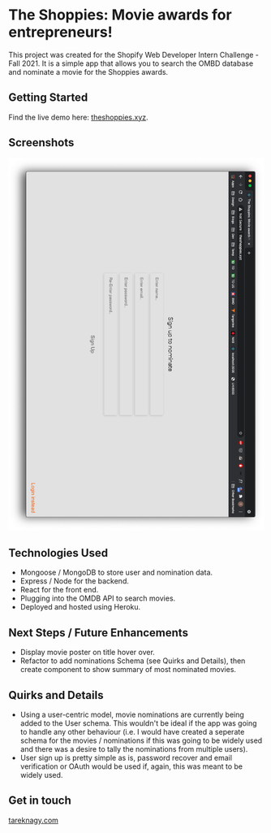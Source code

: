 # The Shoppies: Movie awards for entrepreneurs!

This project was created for the Shopify Web Developer Intern Challenge - Fall 2021. It is a simple app that allows you to search the OMBD database and nominate a movie for the Shoppies awards.

## Getting Started

Find the live demo here: [theshoppies.xyz](http://www.theshoppies.xyz/).

## Screenshots

![Sign Up Page](https://github.com/tareknagy/shoppies/blob/master/public/images/ss-signup.png?raw=true)

## Technologies Used

- Mongoose / MongoDB to store user and nomination data.
- Express / Node for the backend.
- React for the front end.
- Plugging into the OMDB API to search movies.
- Deployed and hosted using Heroku.

## Next Steps / Future Enhancements

- Display movie poster on title hover over.
- Refactor to add nominations Schema (see Quirks and Details), then create component to show summary of most nominated movies.

## Quirks and Details

- Using a user-centric model, movie nominations are currently being added to the User schema. This wouldn't be ideal if the app was going to handle any other behaviour (i.e. I would have created a seperate schema for the movies / nominations if this was going to be widely used and there was a desire to tally the nominations from multiple users).
- User sign up is pretty simple as is, password recover and email verification or OAuth would be used if, again, this was meant to be widely used. 

## Get in touch

[tareknagy.com](https://tareknagy.com)